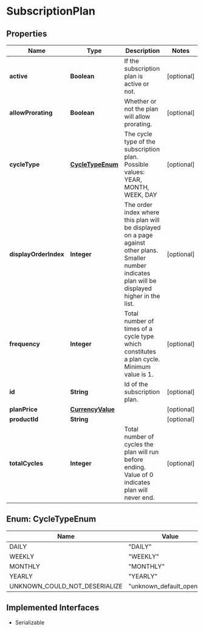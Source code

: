 

# SubscriptionPlan


## Properties

| Name | Type | Description | Notes |
|------------ | ------------- | ------------- | -------------|
|**active** | **Boolean** | If the subscription plan is active or not. |  [optional] |
|**allowProrating** | **Boolean** | Whether or not the plan will allow prorating. |  [optional] |
|**cycleType** | [**CycleTypeEnum**](#CycleTypeEnum) | The cycle type of the subscription plan. Possible values: YEAR, MONTH, WEEK, DAY |  [optional] |
|**displayOrderIndex** | **Integer** | The order index where this plan will be displayed on a page against other plans. Smaller number indicates plan will be displayed higher in the list. |  [optional] |
|**frequency** | **Integer** | Total number of times of a cycle type which constitutes a plan cycle. Minimum value is 1. |  [optional] |
|**id** | **String** | Id of the subscription plan. |  [optional] |
|**planPrice** | [**CurrencyValue**](CurrencyValue.md) |  |  [optional] |
|**productId** | **String** |  |  [optional] |
|**totalCycles** | **Integer** | Total number of cycles the plan will run before ending. Value of 0 indicates plan will never end. |  [optional] |



## Enum: CycleTypeEnum

| Name | Value |
|---- | -----|
| DAILY | &quot;DAILY&quot; |
| WEEKLY | &quot;WEEKLY&quot; |
| MONTHLY | &quot;MONTHLY&quot; |
| YEARLY | &quot;YEARLY&quot; |
| UNKNOWN_COULD_NOT_DESERIALIZE | &quot;unknown_default_open_api&quot; |


## Implemented Interfaces

* Serializable

